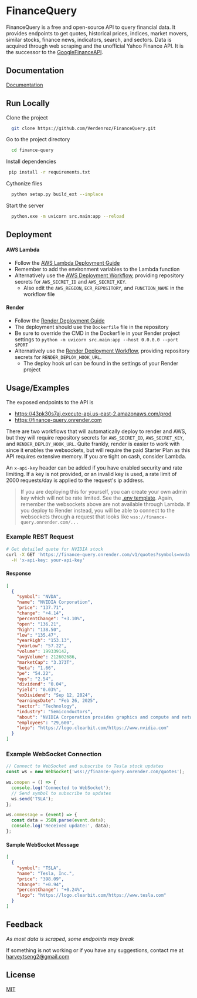 
# FinanceQuery

FinanceQuery is a free and open-source API to query financial data. It provides endpoints to get quotes, historical prices, indices, market movers, similar stocks, finance news, indicators, search, and sectors. Data is acquired through web scraping and the unofficial Yahoo Finance API. It is the successor to the [GoogleFinanceAPI](https://github.com/Verdenroz/GoogleFinanceAPI).

## Documentation

[Documentation](https://financequery.apidocumentation.com/)

## Run Locally

Clone the project

```bash
  git clone https://github.com/Verdenroz/FinanceQuery.git
```

Go to the project directory

```bash
  cd finance-query
```

Install dependencies

```bash
 pip install -r requirements.txt
```

Cythonize files

```bash
  python setup.py build_ext --inplace
```

Start the server

```bash
  python.exe -m uvicorn src.main:app --reload  
```

## Deployment

#### AWS Lambda

- Follow the [AWS Lambda Deployment Guide](https://docs.aws.amazon.com/lambda/latest/dg/python-image.html#python-image-instructions)
- Remember to add the environment variables to the Lambda function
- Alternatively use the [AWS Deployment Workflow](.github/workflows/aws-deploy.yml), providing repository secrets for `AWS_SECRET_ID` and `AWS_SECRET_KEY`.
    - Also edit the `AWS_REGION`, `ECR_REPOSITORY`, and `FUNCTION_NAME` in the workflow file

#### Render

- Follow the [Render Deployment Guide](https://render.com/docs/deploy-fastapi)
- The deployment should use the `Dockerfile` file in the repository 
- Be sure to override the CMD in the Dockerfile in your Render project settings to `python -m uvicorn src.main:app --host 0.0.0.0 --port $PORT`
- Alternatively use the [Render Deployment Workflow](.github/workflows/render-deploy.yml), providing repository secrets for `RENDER_DEPLOY_HOOK_URL`.
  - The deploy hook url can be found in the settings of your Render project

## Usage/Examples
The exposed endpoints to the API is
- https://43pk30s7aj.execute-api.us-east-2.amazonaws.com/prod
- https://finance-query.onrender.com

There are two workflows that will automatically deploy to render and AWS, but they will require repository secrets for `AWS_SECRET_ID`, `AWS_SECRET_KEY`, and `RENDER_DEPLOY_HOOK_URL`. Quite frankly, render is easier to work with since it enables the websockets, but will require the paid Starter Plan as this API requires extensive memory. If you are tight on cash, consider Lambda.

An `x-api-key` header can be added if you have enabled security and rate limiting. If a key is not provided, or an invalid key is used, a rate limit of 2000 requests/day is applied to the request's ip address. 

> If you are deploying this for yourself, you can create your own admin key which will not be rate limited. See the [.env template](.env.template).
> Again, remember the websockets above are not available through Lambda. If you deploy to Render instead, you will be able to connect to the websockets through a request that looks like `wss://finance-query.onrender.com/...`

### Example REST Request
```bash
# Get detailed quote for NVIDIA stock
curl -X GET 'https://finance-query.onrender.com/v1/quotes?symbols=nvda' \
  -H 'x-api-key: your-api-key'
```

#### Response
```json
[
  {
    "symbol": "NVDA",
    "name": "NVIDIA Corporation",
    "price": "137.71",
    "change": "+4.14",
    "percentChange": "+3.10%",
    "open": "136.21",
    "high": "138.50",
    "low": "135.47",
    "yearHigh": "153.13",
    "yearLow": "57.22",
    "volume": 199339142,
    "avgVolume": 212602686,
    "marketCap": "3.373T",
    "beta": "1.66",
    "pe": "54.22",
    "eps": "2.54",
    "dividend": "0.04",
    "yield": "0.03%",
    "exDividend": "Sep 12, 2024",
    "earningsDate": "Feb 26, 2025",
    "sector": "Technology",
    "industry": "Semiconductors",
    "about": "NVIDIA Corporation provides graphics and compute and networking solutions in the United States, Taiwan, China, Hong Kong, and internationally. The Graphics segment offers GeForce GPUs for gaming and PCs, the GeForce NOW game streaming service and related infrastructure, and solutions for gaming platforms; Quadro/NVIDIA RTX GPUs for enterprise workstation graphics; virtual GPU or vGPU software for cloud-based visual and virtual computing; automotive platforms for infotainment systems; and Omniverse software for building and operating metaverse and 3D internet applications. The Compute & Networking segment comprises Data Center computing platforms and end-to-end networking platforms, including Quantum for InfiniBand and Spectrum for Ethernet; NVIDIA DRIVE automated-driving platform and automotive development agreements; Jetson robotics and other embedded platforms; NVIDIA AI Enterprise and other software; and DGX Cloud software and services. The company's products are used in gaming, professional visualization, data center, and automotive markets. It sells its products to original equipment manufacturers, original device manufacturers, system integrators and distributors, independent software vendors, cloud service providers, consumer internet companies, add-in board manufacturers, distributors, automotive manufacturers and tier-1 automotive suppliers, and other ecosystem participants. NVIDIA Corporation was incorporated in 1993 and is headquartered in Santa Clara, California.",
    "employees": "29,600",
    "logo": "https://logo.clearbit.com/https://www.nvidia.com"
  }
]
```

### Example WebSocket Connection
```javascript
// Connect to WebSocket and subscribe to Tesla stock updates
const ws = new WebSocket('wss://finance-query.onrender.com/quotes');

ws.onopen = () => {
  console.log('Connected to WebSocket');
  // Send symbol to subscribe to updates
  ws.send('TSLA');
};

ws.onmessage = (event) => {
  const data = JSON.parse(event.data);
  console.log('Received update:', data);
};
```

#### Sample WebSocket Message
```json
[
  {
    "symbol": "TSLA",
    "name": "Tesla, Inc.",
    "price": "398.09",
    "change": "+0.94",
    "percentChange": "+0.24%",
    "logo": "https://logo.clearbit.com/https://www.tesla.com"
  }
]
```

## Feedback

*As most data is scraped, some endpoints may break*

If something is not working or if you have any suggestions, contact me at harveytseng2@gmail.com


## License

[MIT](https://opensource.org/license/MIT)

